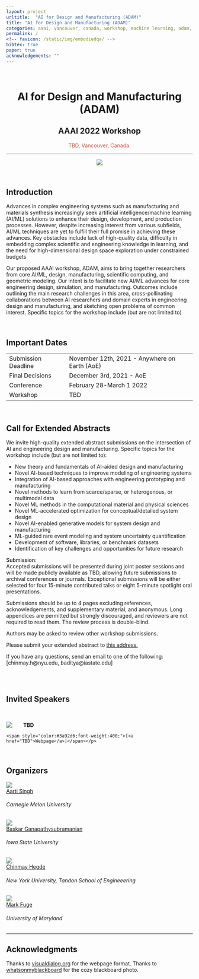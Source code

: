 ```yaml
---
layout: project
urltitle:  "AI for Design and Manufacturing (ADAM)"
title: "AI for Design and Manufacturing (ADAM)"
categories: aaai, vancouver, canada, workshop, machine learning, adam, 2022, aaai2022
permalink: /
<!-- favicon: /static/img/embodiedqa/ -->
bibtex: true
paper: true
acknowledgements: ""
---
```


<br>
<div class="row">
  <div class="col-xs-12">
    <center><h1>AI for Design and Manufacturing (ADAM)</h1></center>
    <center><h2>AAAI 2022 Workshop</h2></center>
    <center><span style="color:#e74c3c;font-weight:400;">
      TBD,
      Vancouver, Canada.
    </span></center>
  </div>
</div>

<hr>

<div class="row" id="intro"> 
  <div class="col-md-12">
   <center>
    <img src="{{ "/static/img/banner/" | prepend:site.baseurl }}"> 
    </center>
    <p> </p> 
  </div> 
</div>

<br>
<div class="row" id="intro">
  <div class="col-xs-12">
    <h2>Introduction</h2>
  </div>
</div>
<div class="row">
  <div class="col-xs-12">
<p>

<p>
Advances in complex engineering systems such as manufacturing and materials synthesis increasingly seek artificial intelligence/machine learning (AI/ML) solutions to enhance their design, development, and production processes. However, despite increasing interest from various subfields, AI/ML techniques are yet to fulfill their full promise in achieving these advances. Key obstacles include lack of high-quality data, difficulty in embedding complex scientific and engineering knowledge in learning, and the need for high-dimensional design space exploration under constrained budgets
</p>

<p>
Our proposed AAAI  workshop, ADAM, aims to bring together researchers from core AI/ML, design, manufacturing, scientific computing, and geometric modeling. Our intent is to facilitate new AI/ML advances for core engineering design, simulation, and manufacturing. Outcomes include outlining the main research challenges in this area, cross-pollinating collaborations between AI researchers and domain experts in engineering design and manufacturing, and sketching open problems of common interest. Specific topics for the workshop include (but are not limited to)



</p>


<p>

</p>

<br>

<div class="row" id="dates">
  <div class="col-xs-12">
    <h2>Important Dates</h2>
  </div>
</div>

<div class="row">
  <div class="col-xs-12">
    <table class="table table-striped">
      <tbody>
        <tr>
          <td>Submission Deadline</td>
          <td>November 12th,  2021 - Anywhere on Earth (AoE)</td>
        </tr>
        <tr>
          <td>Final Decisions</td>
          <td>December 3rd, 2021 - AoE </td>
        </tr>
        <tr>
          <td>Conference</td>
          <td>February 28-March 1 2022</td>
        </tr>
        <tr>
          <td>Workshop</td>
          <td>TBD</td>
        </tr>
      </tbody>
    </table>
  </div>
</div><br>

<div class="row" id="cfp">
  <div class="col-xs-12">
    <h2>Call for Extended Abstracts</h2>
  </div>
</div>
<div class="row">
  <div class="col-xs-12">
    <p>
      We invite high-quality extended abstract submissions on the intersection of AI and engineering design and manufacturing. Specific topics for the workshop include (but are not limited to):
    </p>

<p>  
<div class="row">
  <div class="col-xs-12">
    <ul>
      <li>New theory and fundamentals of AI-aided design and manufacturing </li>
      <li>Novel AI-based techniques to improve modeling of engineering systems </li>
      <li>Integration of AI-based approaches with engineering prototyping and manufacturing </li>
      <li>Novel methods to learn from scarce/sparse, or heterogenous, or multimodal data </li>
      <li>Novel ML methods in the computational material and physical sciences </li>
      <li>Novel ML-accelerated optimization for conceptual/detailed system design </li>
      <li>Novel AI-enabled generative models for system design and manufacturing </li>
      <li>ML-guided rare event modeling and system uncertainty quantification </li>
      <li>Development of software, libraries, or benchmark datasets  </li>
      <li>Identification of key challenges and opportunities for future research  </li>
    </ul>
  </div>
</div>
</p>

  <p> <span style="font-weight:500;">Submission:</span>
  <br/>
    Accepted submissions will be presented during joint poster sessions and will be made publicly available as TBD, allowing future submissions to archival conferences or journals. 
    Exceptional submissions will be either selected for four 15-minute contributed talks
    or eight 5-minute spotlight oral presentations. 
  </p>

  <p>
  Submissions should be up to 4 pages excluding references, acknowledgements, and supplementary material, and anonymous. Long appendices are permitted but strongly discouraged, and reviewers are not required to read them. The review process is double-blind.
  </p>

  <p>
  Authors may be asked to review other workshop submissions. 
  </p>
  <p>
  Please submit your extended abstract to <span style="color:#3a92d6;font-weight:400;"><a href="TBD">this address.</a></span>
   </p>
    <p>
  If you have any questions, send an email to one of the following: [chinmay.h@nyu.edu, baditya@iastate.edu]
  </p>

  </div>

</div><br>

<!-- 

<div class="row" id="schedule">
  <div class="col-xs-12">
    <h2>Schedule</h2>
  </div>
</div>

<div class="row">
  <div class="col-xs-12">
    <p><b>(EST) Morning </b></p>
    <ul>
      <li>08:00 AM : Introduction and opening remarks</li>
      <li>08:15 AM : Invited Talk 1 </li>
      <li>09:00 AM : Contributed Talk 1 </li>
      <li>09:15 AM : Coffee Break</li>
      <li>09:20 AM : Poster Spotlights (2x5min)</li>
      <li>09:30 AM : Poster Session 1</li>
      <li>10:15 AM : Invited Talk 2</li>
      <li>11:00 AM : Coffee Break</li>
      <li>11:05 AM : Panel discussion      </li>
      <li>12:15 AM : Lunch Break                </li>
    </ul>
    <p><b>(EST) Afternoon </b></p>
    <ul>
      <li>13:15 AM : Invited Talk 3</li>
      <li>14:00 AM : Contributed Talk 2</li>
      <li>14:15 AM : Coffee Break</li>
      <li>14:20 AM : Poster Spotlights 2 (2x5min)</li>
      <li>14:30 AM : Poster Session 2</li>
      <li>15:15 AM : Invited Talk 4</li>
      <li>16:00 AM : Contributed Talk 3</li>
      <li>16:15 AM : Contributed Talk 4</li>
      <li>16:30 AM : End</li>
    </ul>
  </div>
</div>

 -->
<br>
<div class="row" id="speakers">
  <div class="col-xs-12">
    <h2>Invited Speakers</h2>
  </div>
</div><br>



<div class="row">
  <div class="col-md-12">
    <img class="speaker-pic" style="float:left;margin-right:30px;" src="{{ "/static/img/people/jd" | prepend:site.baseurl }}">
    <p><b>TBD</b>
        
    <span style="color:#3a92d6;font-weight:400;">[<a href="TBD">Webpage</a>]</span></p>
  </div>
</div><br>

<!-- 
<div class="row" id="recordings">
    <div class="col-xs-12">
    <h2>Recordings</h2>
  </div>
</div>

<div class="row">
  <div class="col-xs-12">
    <p>
    The workshop will be broadcasted via Zoom and poster sessions will be on Gathertown. We will upload the recordings on YouTube.</p>
  </div>
</div>
 -->



<div class="row" id="organizers">
  <div class="col-xs-12">
    <h2>Organizers</h2>
  </div>
</div>

<div class="row">
  <div class="col-xs-3">
    <a href="http://www.cs.cmu.edu/~aarti/">
      <img class="people-pic" src="{{ "/static/img/people/" | prepend:site.baseurl }}">
    </a>
    <div class="people-name">
      <a href="http://www.cs.cmu.edu/~aarti/">Aarti Singh</a>
      <h6>Carnegie Melon University</h6>
    </div>
  </div>

  <div class="col-xs-3">
    <a href="https://www.me.iastate.edu/faculty/profile/baskarg/">
      <img class="people-pic" src="{{ "/static/img/people/" | prepend:site.baseurl }}">
    </a>
    <div class="people-name">
      <a href="https://www.me.iastate.edu/faculty/profile/baskarg/">Baskar Ganapathysubramanian</a>
      <h6>Iowa State University</h6>
    </div>
  </div>

  <div class="col-xs-3">
    <a href="https://chinmayhegde.github.io/">
      <img class="people-pic" src="{{ "/static/img/people/" | prepend:site.baseurl }}">
    </a>
    <div class="people-name">
      <a href="https://www.ekbuchanan.com/">Chinmay Hegde</a>
      <h6>New York University, Tandon School of Engineeering</h6>
    </div>
  </div>

  <div class="col-xs-3">
        <a href="https://enme.umd.edu/clark/faculty/539/Mark-D-Fuge">
      <img class="people-pic" src="{{ "/static/img/people/" | prepend:site.baseurl }}">
    </a>
    <div class="people-name">
      <a href="https://enme.umd.edu/clark/faculty/539/Mark-D-Fuge">Mark Fuge</a>
      <h6>University of Maryland</h6>
    </div>
  </div>
  </div>
<hr>

<div class="row">
  <div class="col-xs-12">
    <h2>Acknowledgments</h2>
  </div>
</div>
<a name="/acknowledgements"></a>
<div class="row">
  <div class="col-xs-12">
    <p>
      Thanks to <span style="color:#3a92d6;font-weight:400;"> <a href="https://visualdialog.org/">visualdialog.org</a></span> for the webpage format. Thanks to <span style="color:#3a92d6;font-weight:400;"> <a href="https://whatsonmyblackboard.wordpress.com/2014/10/28/backward-differential-equations/">whatsonmyblackboard</a></span>
       for the cozy blackboard photo.
    </p>
  </div>
</div>



<br><br><br><br><br><br><br>